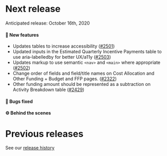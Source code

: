 # Next release

Anticipated release: October 16th, 2020

#### 🚀 New features
- Updates tables to increase accessibility ([#2501])
- Updated inputs in the Estimated Quarterly Incentive Payments table to use aria-labelledby for better UX/a11y ([#2503])
- Updates markup to use semantic `<nav>` and `<main>` where appropriate ([#2502])
- Change order of fields and field/title names on Cost Allocation and Other Funding + Budget and FFP pages. ([#2322])
- Other funding amount should be represented as a subtraction on Activity Breakdown table ([#2429])

#### 🐛 Bugs fixed


#### ⚙️ Behind the scenes


# Previous releases

See our [release history](https://github.com/CMSgov/eAPD/releases)

[#2501]: https://github.com/CMSgov/eAPD/issues/2501
[#2503]: https://github.com/CMSgov/eAPD/issues/2503
[#2502]: https://github.com/CMSgov/eAPD/issues/2502
[#2322]: https://github.com/CMSgov/eAPD/issues/2322
[#2429]: https://github.com/CMSgov/eAPD/issues/2429
